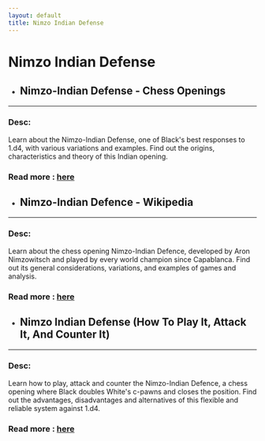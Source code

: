 ```yaml
---
layout: default
title: Nimzo Indian Defense
---
```

# Nimzo Indian Defense
- ## **Nimzo-Indian Defense - Chess Openings** 

---
### Desc: 
 Learn about the Nimzo-Indian Defense, one of Black's best responses to 1.d4, with various variations and examples. Find out the origins, characteristics and theory of this Indian opening. 
### Read more : [here](https://www.chess.com/openings/Nimzo-Indian-Defense) 
- ## **Nimzo-Indian Defence - Wikipedia** 

---
### Desc: 
 Learn about the chess opening Nimzo-Indian Defence, developed by Aron Nimzowitsch and played by every world champion since Capablanca. Find out its general considerations, variations, and examples of games and analysis. 
### Read more : [here](https://en.wikipedia.org/wiki/Nimzo-Indian_Defence) 
- ## **Nimzo Indian Defense (How To Play It, Attack It, And Counter It)** 

---
### Desc: 
 Learn how to play, attack and counter the Nimzo-Indian Defence, a chess opening where Black doubles White's c-pawns and closes the position. Find out the advantages, disadvantages and alternatives of this flexible and reliable system against 1.d4. 
### Read more : [here](https://simplifychess.com/nimzo-indian/index.html) 


